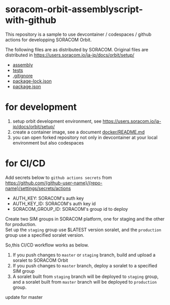 # soracom-orbit-assemblyscript-with-github

This repository is a sample to use devcontainer / codespaces / github actions for developping SORACOM Orbit.

The following files are as distributed by SORACOM. Original files are distributed in https://users.soracom.io/ja-jp/docs/orbit/setup/

- [assembly](./assembly)
- [tests](./tests)
- [.gitignore](./.gitignore)
- [package-lock.json](./package-lock.json)
- [package.json](./package.json)

# for development 

1. setup orbit development environment, see https://users.soracom.io/ja-jp/docs/orbit/setup/
2. create a container image, see a document [docker/README.md](./docker/README.md)
3. you can open forked repository not only in  devcontainer at your local environment but also codespaces

# for CI/CD

Add secrets below to `github actions secrets` from https://github.com/{github-user-name}/{repo-name}/settings/secrets/actions

  - AUTH_KEY: SORACOM's auth key
  - AUTH_KEY_ID: SORACOM's auth key id
  - SORACOM_GROUP_ID: SORACOM's group id to deploy

Create two SIM groups in SORACOM platform, one for staging and the other for production.  
Set up the `staging` group use $LATEST version soralet, and the `production` group use a specified soralet version.

So,this CI/CD workflow works as below.

1. If you push changes to `master` or `staging` branch, build and upload a soralet to SORACOM Orbit
2. If you push changes to `master` branch, deploy a soralet to a specified SIM group
3. A soralet built from `staging` branch will be deployed to `staging` group, and a soralet built from `master` branch will be deployed to `production` group.

update for master